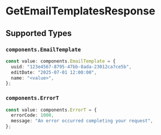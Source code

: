 # GetEmailTemplatesResponse


## Supported Types

### `components.EmailTemplate`

```typescript
const value: components.EmailTemplate = {
  uuid: "123e4567-8795-47bb-8ada-23012ca7ce5b",
  editDate: "2025-07-01 12:00:00",
  name: "<value>",
};
```

### `components.ErrorT`

```typescript
const value: components.ErrorT = {
  errorCode: 1000,
  message: "An error occurred completing your request",
};
```

